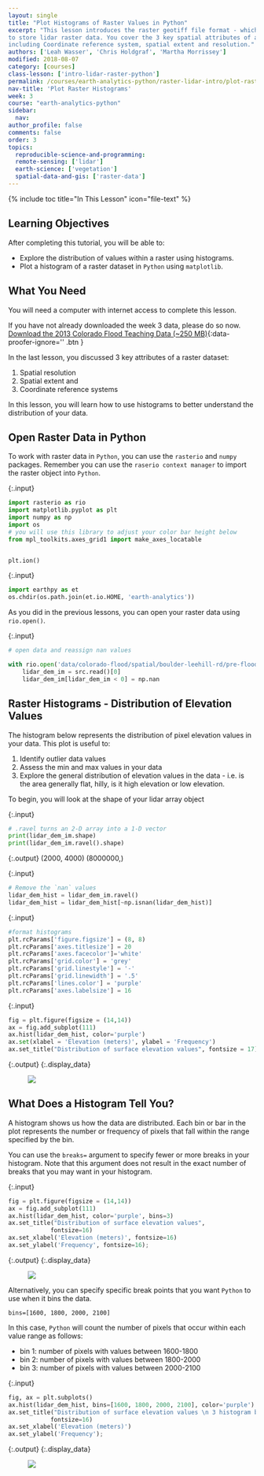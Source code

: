 ```yaml
---
layout: single
title: "Plot Histograms of Raster Values in Python"
excerpt: "This lesson introduces the raster geotiff file format - which is often used
to store lidar raster data. You cover the 3 key spatial attributes of a raster dataset
including Coordinate reference system, spatial extent and resolution."
authors: ['Leah Wasser', 'Chris Holdgraf', 'Martha Morrissey']
modified: 2018-08-07
category: [courses]
class-lesson: ['intro-lidar-raster-python']
permalink: /courses/earth-analytics-python/raster-lidar-intro/plot-raster-histograms/
nav-title: 'Plot Raster Histograms'
week: 3
course: "earth-analytics-python"
sidebar:
  nav:
author_profile: false
comments: false
order: 3
topics:
  reproducible-science-and-programming:
  remote-sensing: ['lidar']
  earth-science: ['vegetation']
  spatial-data-and-gis: ['raster-data']
---
```

{% include toc title="In This Lesson" icon="file-text" %}

<div class='notice--success' markdown="1">

## <i class="fa fa-graduation-cap" aria-hidden="true"></i> Learning Objectives

After completing this tutorial, you will be able to:

* Explore the distribution of values within a raster using histograms.
* Plot a histogram of a raster dataset in `Python` using `matplotlib`.

## <i class="fa fa-check-square-o fa-2" aria-hidden="true"></i> What You Need

You will need a computer with internet access to complete this lesson.

If you have not already downloaded the week 3 data, please do so now.
[<i class="fa fa-download" aria-hidden="true"></i> Download the 2013 Colorado Flood Teaching Data (~250 MB)](https://ndownloader.figshare.com/files/12395030){:data-proofer-ignore='' .btn }

</div>

In the last lesson, you discussed 3 key attributes of a raster dataset:

1. Spatial resolution
2. Spatial extent and
3. Coordinate reference systems

In this lesson, you will learn how to use histograms to better understand the
distribution of your data.


## Open Raster Data in Python

To work with raster data in `Python`, you can use the `rasterio` and `numpy` packages.
Remember you can use the `raserio context manager` to import the raster object into `Python`.

{:.input}
```python
import rasterio as rio
import matplotlib.pyplot as plt
import numpy as np
import os
# you will use this library to adjust your color bar height below
from mpl_toolkits.axes_grid1 import make_axes_locatable


plt.ion()
```

{:.input}
```python
import earthpy as et
os.chdir(os.path.join(et.io.HOME, 'earth-analytics'))
```

As you did in the previous lessons, you can open your raster data using `rio.open()`.

{:.input}
```python
# open data and reassign nan values

with rio.open('data/colorado-flood/spatial/boulder-leehill-rd/pre-flood/lidar/pre_DTM.tif') as src:
    lidar_dem_im = src.read()[0]
    lidar_dem_im[lidar_dem_im < 0] = np.nan
```


## Raster Histograms - Distribution of Elevation Values


The histogram below represents the distribution of pixel elevation values in your
data. This plot is useful to:

1. Identify outlier data values
2. Assess the min and max values in your data
3. Explore the general distribution of elevation values in the data - i.e. is the area generally flat, hilly, is it high elevation or low elevation.

To begin, you will look at the shape of your lidar array object

{:.input}
```python
# .ravel turns an 2-D array into a 1-D vector
print(lidar_dem_im.shape)
print(lidar_dem_im.ravel().shape)
```

{:.output}
    (2000, 4000)
    (8000000,)



{:.input}
```python
# Remove the `nan` values
lidar_dem_hist = lidar_dem_im.ravel()
lidar_dem_hist = lidar_dem_hist[~np.isnan(lidar_dem_hist)]
```

{:.input}
```python
#format histograms
plt.rcParams['figure.figsize'] = (8, 8)
plt.rcParams['axes.titlesize'] = 20
plt.rcParams['axes.facecolor']='white'
plt.rcParams['grid.color'] = 'grey'
plt.rcParams['grid.linestyle'] = '-'
plt.rcParams['grid.linewidth'] = '.5'
plt.rcParams['lines.color'] = 'purple'
plt.rcParams['axes.labelsize'] = 16
```

{:.input}
```python
fig = plt.figure(figsize = (14,14))
ax = fig.add_subplot(111)
ax.hist(lidar_dem_hist, color='purple')
ax.set(xlabel = 'Elevation (meters)', ylabel = 'Frequency')
ax.set_title("Distribution of surface elevation values", fontsize = 17);
```

{:.output}
{:.display_data}

<figure>

<img src = "{{ site.url }}//images/courses/earth-analytics-python/03-into-to-lidar-and-raster/lidar-raster-intro/2018-02-05-raster03-plot-raster-histograms_10_0.png">

</figure>





## What Does a Histogram Tell You?

A histogram shows us how the data are distributed. Each bin or bar in the plot
represents the number or frequency of pixels that fall within the range specified
by the bin.

You can use the `breaks=` argument to specify fewer or more breaks in your histogram.
Note that this argument does not result in the exact number of breaks that you may
want in your histogram.


{:.input}
```python
fig = plt.figure(figsize = (14,14))
ax = fig.add_subplot(111)
ax.hist(lidar_dem_hist, color='purple', bins=3)
ax.set_title("Distribution of surface elevation values",
            fontsize=16)
ax.set_xlabel('Elevation (meters)', fontsize=16)
ax.set_ylabel('Frequency', fontsize=16);
```

{:.output}
{:.display_data}

<figure>

<img src = "{{ site.url }}//images/courses/earth-analytics-python/03-into-to-lidar-and-raster/lidar-raster-intro/2018-02-05-raster03-plot-raster-histograms_12_0.png">

</figure>




Alternatively, you can specify specific break points that you want `Python` to use when it
bins the data.

`bins=[1600, 1800, 2000, 2100]`

In this case, `Python` will count the number of pixels that occur within each value range
as follows:

* bin 1: number of pixels with values between 1600-1800
* bin 2: number of pixels with values between 1800-2000
* bin 3: number of pixels with values between 2000-2100


{:.input}
```python
fig, ax = plt.subplots()
ax.hist(lidar_dem_hist, bins=[1600, 1800, 2000, 2100], color='purple')
ax.set_title("Distribution of surface elevation values \n 3 histogram bins",
            fontsize=16)
ax.set_xlabel('Elevation (meters)')
ax.set_ylabel('Frequency');
```

{:.output}
{:.display_data}

<figure>

<img src = "{{ site.url }}//images/courses/earth-analytics-python/03-into-to-lidar-and-raster/lidar-raster-intro/2018-02-05-raster03-plot-raster-histograms_14_0.png">

</figure>



